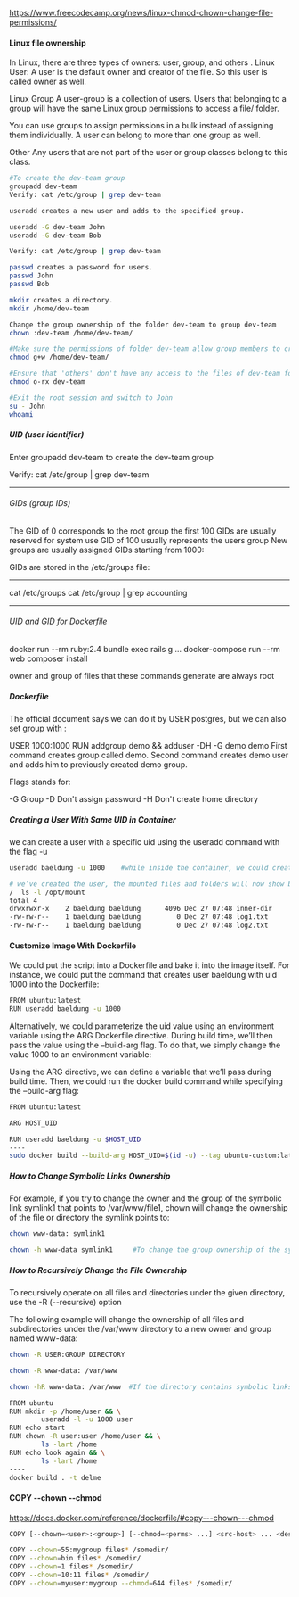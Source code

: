 https://www.freecodecamp.org/news/linux-chmod-chown-change-file-permissions/

#### Linux file ownership
In Linux, there are three types of owners: user, group, and others .
Linux User:
A user is the default owner and creator of the file. So this user is called owner as well.

Linux Group
A user-group is a collection of users. Users that belonging to a group will have the same Linux group permissions to access a file/ folder.

You can use groups to assign permissions in a bulk instead of assigning them individually. A user can belong to more than one group as well.

Other
Any users that are not part of the user or group classes belong to this class.
``````sh
#To create the dev-team group
groupadd dev-team
Verify: cat /etc/group | grep dev-team

useradd creates a new user and adds to the specified group.

useradd -G dev-team John
useradd -G dev-team Bob

Verify: cat /etc/group | grep dev-team

passwd creates a password for users.
passwd John
passwd Bob

mkdir creates a directory.
mkdir /home/dev-team

Change the group ownership of the folder dev-team to group dev-team
chown :dev-team /home/dev-team/

#Make sure the permissions of folder dev-team allow group members to create and delete files
chmod g+w /home/dev-team/

#Ensure that 'others' don't have any access to the files of dev-team folder.
chmod o-rx dev-team

#Exit the root session and switch to John
su - John
whoami


``````


##### UID (user identifier)
Enter groupadd dev-team to create the dev-team group

Verify: cat /etc/group | grep dev-team

-----

###### GIDs (group IDs)
The GID of 0 corresponds to the root group
the first 100 GIDs are usually reserved for system use
GID of 100 usually represents the users group
New groups are usually assigned GIDs starting from 1000:

GIDs are stored in the /etc/groups file:

------
cat /etc/groups
cat /etc/group | grep accounting

----

###### UID and GID for Dockerfile
docker run --rm ruby:2.4 bundle exec rails g ...
docker-compose run --rm web composer install

owner and group of files that these commands generate are always root
#####  Dockerfile
The official document says we can do it by USER postgres, but we can also set group with :

USER 1000:1000
RUN addgroup demo && adduser -DH -G demo demo
First command creates group called demo. Second command creates demo user and adds him to previously created demo group.

Flags stands for:

-G Group
-D Don't assign password
-H Don't create home directory

##### Creating a User With Same UID in Container
we can create a user with a specific uid using the useradd command with the flag -u

``````sh
useradd baeldung -u 1000    #while inside the container, we could create a user baeldung with uid 1000.

# we’ve created the user, the mounted files and folders will now show baeldung as the owner
/  ls -l /opt/mount
total 4
drwxrwxr-x    2 baeldung baeldung      4096 Dec 27 07:48 inner-dir
-rw-rw-r--    1 baeldung baeldung         0 Dec 27 07:48 log1.txt
-rw-rw-r--    1 baeldung baeldung         0 Dec 27 07:48 log2.txt
``````
#### Customize Image With Dockerfile
We could put the script into a Dockerfile and bake it into the image itself. For instance, we could put the command that creates user baeldung with uid 1000 into the Dockerfile:

``````sh
FROM ubuntu:latest
RUN useradd baeldung -u 1000


``````
Alternatively, we could parameterize the uid value using an environment variable using the ARG Dockerfile directive. During build time, we’ll then pass the value using the –build-arg flag. To do that, we simply change the value 1000 to an environment variable:

Using the ARG directive, we can define a variable that we’ll pass during build time. Then, we could run the docker build command while specifying the –build-arg flag:

``````sh
FROM ubuntu:latest

ARG HOST_UID

RUN useradd baeldung -u $HOST_UID
----
sudo docker build --build-arg HOST_UID=$(id -u) --tag ubuntu-custom:latest .
``````
##### How to Change Symbolic Links Ownership
For example, if you try to change the owner and the group of the symbolic link symlink1 that points to /var/www/file1, chown will change the ownership of the file or directory the symlink points to:

``````sh
chown www-data: symlink1

chown -h www-data symlink1     #To change the group ownership of the symlink itself, use the -h option

``````
##### How to Recursively Change the File Ownership
To recursively operate on all files and directories under the given directory, use the -R (--recursive) option

The following example will change the ownership of all files and subdirectories under the /var/www directory to a new owner and group named www-data:
``````sh
chown -R USER:GROUP DIRECTORY

chown -R www-data: /var/www

chown -hR www-data: /var/www  #If the directory contains symbolic links, pass the -h option:

``````
``````sh
FROM ubuntu
RUN mkdir -p /home/user && \
        useradd -l -u 1000 user
RUN echo start
RUN chown -R user:user /home/user && \
        ls -lart /home
RUN echo look again && \
        ls -lart /home
----
docker build . -t delme
``````
#### COPY --chown --chmod
https://docs.docker.com/reference/dockerfile/#copy---chown---chmod
``````sh
COPY [--chown=<user>:<group>] [--chmod=<perms> ...] <src-host> ... <dest-container>

COPY --chown=55:mygroup files* /somedir/
COPY --chown=bin files* /somedir/
COPY --chown=1 files* /somedir/
COPY --chown=10:11 files* /somedir/
COPY --chown=myuser:mygroup --chmod=644 files* /somedir/
``````
